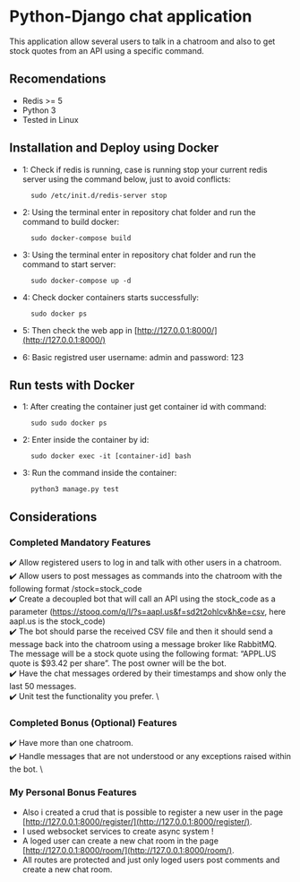 # Python-Django chat application
This application allow several users to talk in a chatroom and also to get stock quotes
from an API using a specific command.

## Recomendations
  - Redis >= 5
  - Python 3
  - Tested in Linux

## Installation and Deploy using Docker
- 1: Check if redis is running, case is running stop your current redis server using the command below, just to avoid conflicts:
		
		sudo /etc/init.d/redis-server stop
- 2: Using the terminal enter in repository chat folder and run the command to build docker:
		
		sudo docker-compose build
- 3: Using the terminal enter in repository chat folder and run the command to start server:
		
		sudo docker-compose up -d 
- 4: Check docker containers starts successfully:
	   	
		sudo docker ps
- 5: Then check the web app in [http://127.0.0.1:8000/](http://127.0.0.1:8000/)
- 6: Basic registred user username: admin and password: 123

## Run tests with Docker
- 1: After creating the container just get container id with command:

		sudo sudo docker ps
- 2: Enter inside the container by id:

		sudo docker exec -it [container-id] bash
- 3: Run the command inside the container:

		python3 manage.py test


## Considerations
### Completed Mandatory Features
:heavy_check_mark: Allow registered users to log in and talk with other users in a chatroom. \
:heavy_check_mark: Allow users to post messages as commands into the chatroom with the following format
/stock=stock_code \
:heavy_check_mark: Create a decoupled bot that will call an API using the stock_code as a parameter
(https://stooq.com/q/l/?s=aapl.us&f=sd2t2ohlcv&h&e=csv, here aapl.us is the
stock_code) \
:heavy_check_mark: The bot should parse the received CSV file and then it should send a message back into
the chatroom using a message broker like RabbitMQ. The message will be a stock quote
using the following format: “APPL.US quote is $93.42 per share”. The post owner will be
the bot. \
:heavy_check_mark: Have the chat messages ordered by their timestamps and show only the last 50
messages. \
:heavy_check_mark: Unit test the functionality you prefer. \

### Completed Bonus (Optional) Features
:heavy_check_mark: Have more than one chatroom. \
:heavy_check_mark: Handle messages that are not understood or any exceptions raised within the bot. \

### My Personal Bonus Features
+ Also i created a crud that is possible to register a new user in the page [http://127.0.0.1:8000/register/](http://127.0.0.1:8000/register/).
+ I used websocket services to create async system !
+ A loged user can create a new chat room in the page [http://127.0.0.1:8000/room/](http://127.0.0.1:8000/room/).
+ All routes are protected and just only loged users post comments and create a new chat room.


